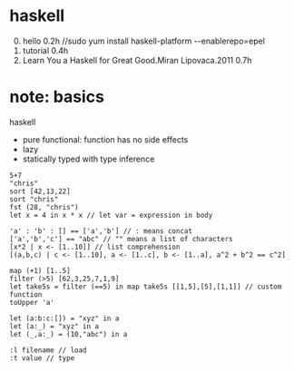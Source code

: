 # haskell

0. hello 0.2h //sudo yum install haskell-platform --enablerepo=epel
1. tutorial 0.4h 
2. Learn You a Haskell for Great Good.Miran Lipovaca.2011 0.7h

# note: basics

haskell
- pure functional: function has no side effects
- lazy
- statically typed with type inference

~~~~
5+7
"chris"
sort [42,13,22]
sort "chris"  
fst (28, "chris")
let x = 4 in x * x // let var = expression in body 

'a' : 'b' : [] == ['a','b'] // : means concat
['a','b','c'] == "abc" // "" means a list of characters
[x*2 | x <- [1..10]] // list comprehension
[(a,b,c) | c <- [1..10], a <- [1..c], b <- [1..a], a^2 + b^2 == c^2]

map (+1) [1..5]
filter (>5) [62,3,25,7,1,9]
let take5s = filter (==5) in map take5s [[1,5],[5],[1,1]] // custom function
toUpper 'a'

let (a:b:c:[]) = "xyz" in a
let (a:_) = "xyz" in a
let (_,a:_) = (10,"abc") in a 

:l filename // load
:t value // type
~~~~
